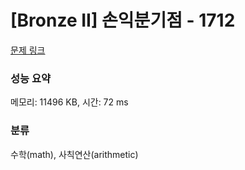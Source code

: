# [Bronze II] 손익분기점 - 1712 

[문제 링크](https://www.acmicpc.net/problem/1712) 

### 성능 요약

메모리: 11496 KB, 시간: 72 ms

### 분류

수학(math), 사칙연산(arithmetic)


